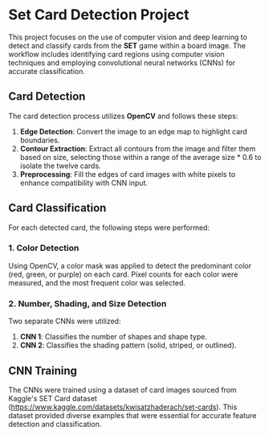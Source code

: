 # Set Card Detection Project
This project focuses on the use of computer vision and deep learning to detect and classify cards from the **SET** game within a board image. The workflow includes identifying card regions using computer vision techniques and employing convolutional neural networks (CNNs) for accurate classification.

## Card Detection
The card detection process utilizes **OpenCV** and follows these steps:

1. **Edge Detection**: Convert the image to an edge map to highlight card boundaries.
2. **Contour Extraction**: Extract all contours from the image and filter them based on size, selecting those within a range of the average size * 0.6 to isolate the twelve cards.
3. **Preprocessing**: Fill the edges of card images with white pixels to enhance compatibility with CNN input.

## Card Classification
For each detected card, the following steps were performed:

### 1. Color Detection
Using OpenCV, a color mask was applied to detect the predominant color (red, green, or purple) on each card. Pixel counts for each color were measured, and the most frequent color was selected.

### 2. Number, Shading, and Size Detection
Two separate CNNs were utilized:

1. **CNN 1**: Classifies the number of shapes and shape type.
2. **CNN 2**: Classifies the shading pattern (solid, striped, or outlined).

## CNN Training
The CNNs were trained using a dataset of card images sourced from Kaggle's SET Card dataset (https://www.kaggle.com/datasets/kwisatzhaderach/set-cards). This dataset provided diverse examples that were essential for accurate feature detection and classification.
